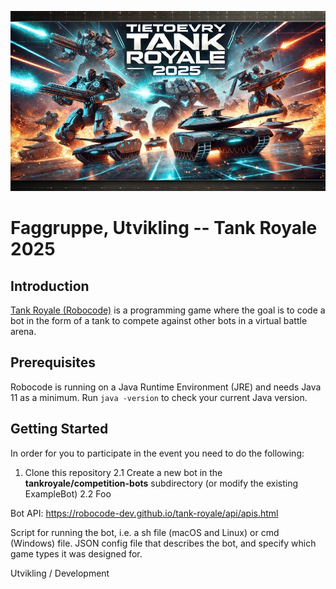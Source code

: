 ![Tietoevry Tank Royale 2025!!](./images/087C215C-0F8B-4C1F-86E7-E3FAE3F3333B.JPEG)

# Faggruppe, Utvikling -- Tank Royale 2025 

## Introduction

[Tank Royale (Robocode)](https://robocode-dev.github.io/tank-royale/articles/intro.html) is a programming game where the goal is to code a bot in the form of a tank to compete against other bots in a virtual battle arena.

## Prerequisites

Robocode is running on a Java Runtime Environment (JRE) and needs Java 11 as a minimum. Run `java -version` to check your current Java version.

## Getting Started

In order for you to participate in the event you need to do the following:

1. Clone this repository
2.1 Create a new bot in the __tankroyale/competition-bots__ subdirectory (or modify the existing ExampleBot)
2.2 Foo


Bot API: https://robocode-dev.github.io/tank-royale/api/apis.html

Script for running the bot, i.e. a sh file (macOS and Linux) or cmd (Windows) file.
JSON config file that describes the bot, and specify which game types it was designed for.

Utvikling / Development
